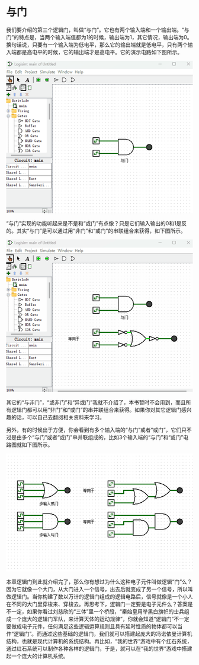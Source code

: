 # 与门

我们要介绍的第三个逻辑门，叫做“与门”。它也有两个输入端和一个输出端。“与门”的特点是，当两个输入端值都为1的时候，输出端为1，其它情况，输出端为0。换句话说，只要有一个输入端为低电平，那么它的输出端就是低电平，只有两个输入端都是高电平的时候，它的输出端才是高电平。它的演示电路如下图所示。

![](pic/2-3.gif#center)

“与门”实现的功能听起来是不是和“或门”有点像？只是它们输入输出的0和1是反的。其实“与门”是可以通过用“非门”和“或门”的串联组合来获得，如下图所示。

![](pic/2-4.gif#center)

其它的“与非门”，“或非门”和“异或门”我就不介绍了，本书暂时不会用到，而且所有逻辑门都可以用“非门”和“或门”的串并联组合来获得。如果你对其它逻辑门感兴趣的话，可以自己去翻阅相关资料来学习。

另外，有的时候出于方便，你会看到有多个输入端的“与门”或者“或门”，它们只不过是由多个“与门”或者“或门”串并联组成的，比如3个输入端的“与门”和“或门”电路图就如下图所示。

![](pic/2-5.gif#center)

本章逻辑门到此就介绍完了，那么你有想过为什么这种电子元件叫做逻辑“门”么？因为它就像一个大门，从大门进入一个信号，出去后就变成了另一个信号，所以叫做逻辑门。当你构建了数以万计的逻辑门组成的逻辑电路后，信号就像是一个小人在不同的大门里穿梭来、穿梭去。再思考下，逻辑门一定要是电子元件么？答案是不一定，如果你看过刘慈欣的“三体”里一个桥段，“秦始皇用举黑白旗帜的士兵组成一个庞大的逻辑门军队，来计算天体的运动规律”，你就会知道“逻辑门”不一定要做成电子元件，任何满足这些逻辑运算规则且具有延时性质的物体都可以当作“逻辑门”。而通过这些基础的逻辑门，我们就可以搭建起庞大的冯诺依曼计算机结构，也就是现代计算机的系统结构。再比如，“我的世界”游戏中有个红石系统，通过红石系统可以制作各种各样的逻辑门，于是，就可以在“我的世界”游戏中搭建起一个庞大的计算机系统。
